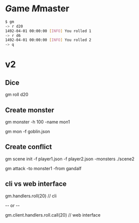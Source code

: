 # *G*ame *M*master

```sh
$ gm
-> r d20
1492-04-01 00:00:00 [INFO] You rolled 1
-> r d6
1492-04-01 00:00:00 [INFO] You rolled 2
-> q
```





# v2

## Dice

gm roll d20

## Create monster

gm monster -h 100 -name mon1

gm mon -f goblin.json

## Create conflict

gm scene init -f player1.json -f player2.json -monsters ./scene2

gm attack -to monster1 -from gandalf

## cli vs web interface

gm.handlers.roll(20) // cli

-- or --

gm.client.handlers.roll.call(20) // web interface
